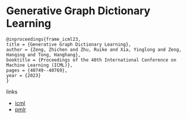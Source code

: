 # Generative Graph Dictionary Learning

```
@inproceedings{frame_icml23,
title = {Generative Graph Dictionary Learning},
author = {Zeng, Zhichen and Zhu, Ruike and Xia, Yinglong and Zeng, Hanqing and Tong, Hanghang},
booktitle = {Proceedings of the 40th International Conference on Machine Learning (ICML)},
pages = {40749--40769},
year = {2023}
}
```

links
- [icml](https://icml.cc/Conferences/2023/Schedule?showEvent=24474)
- [pmlr](https://proceedings.mlr.press/v202/zeng23c.html)
